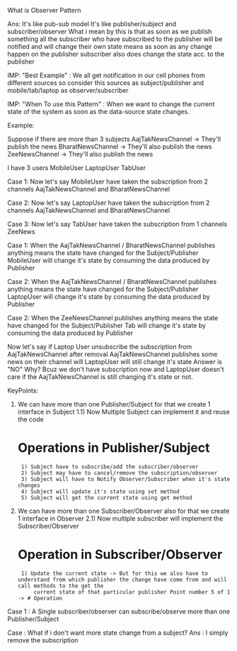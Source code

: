 What is Observer Pattern

Ans:
It's like pub-sub model
It's like publisher/subject and subscriber/observer
What i mean by this is that as soon as we publish something all the subscriber who have subscribed to the publisher will be notified and will change their own state means as soon as
any change happen on the publisher subscriber also does change the state acc. to the publisher

IMP:
"Best Example" : We all get notification in our cell phones from different sources so consider this sources as subject/publisher
               and mobile/tab/laptop as observer/subscriber

 IMP:
"When To use this Pattern" : When we want to change the current state of the system as soon as the data-source state changes.


Example:

Suppose if there are more than 3 subjects
AajTakNewsChannel -> They'll publish the news
BharatNewsChannel -> They'll also publish the news
ZeeNewsChannel  -> They'll also publish the news

I have 3 users
MobileUser
LaptopUser
TabUser

Case 1:
Now let's say MobileUser have taken the subscription from 2 channels
AajTakNewsChannel and BharatNewsChannel

Case 2:
Now let's say LaptopUser have taken the subscription from 2 channels
AajTakNewsChannel and BharatNewsChannel

Case 3:
Now let's say TabUser have taken the subscription from 1 channels
ZeeNews

Case 1:
When the AajTakNewsChannel / BharatNewsChannel publishes anything means the state have changed for the Subject/Publisher
MobileUser will change it's state by consuming the data produced by Publisher

Case 2:
When the AajTakNewsChannel / BharatNewsChannel publishes anything means the state have changed for the Subject/Publisher
LaptopUser will change it's state by consuming the data produced by Publisher

Case 2:
When the ZeeNewsChannel publishes anything means the state have changed for the Subject/Publisher
Tab will change it's state by consuming the data produced by Publisher

Now let's say if Laptop User unsubscribe the subscription from AajTakNewsChannel after removal AajTakNewsChannel publishes some news on their channel will LaptopUser will still change it's state
Answer is "NO" Why? Bcuz we don't have subscription now and LaptopUser doesn't care if the AajTakNewsChannel is still changing it's state or not.

KeyPoints:
1) We can have more than one Publisher/Subject for that we create 1 interface in Subject
    1.1) Now Multiple Subject can implement it and reuse the code

    # Operations in Publisher/Subject
        1) Subject have to subscribe/add the subscriber/observer
        2) Subject may have to cancel/remove the subscription/observer
        3) Subject will have to Notify Observer/Subscriber when it's state changes
        4) Subject will update it's state using set method
        5) Subject will get the current state using get method

2) We can have more than one Subscriber/Observer also for that we create 1 interface in Observer
    2.1) Now multiple subscriber will implement the Subscriber/Observer

    # Operation in Subscriber/Observer
        1) Update the current state -> But for this we also have to understand from which publisher the change have come from and will call methods to the get the
            current state of that particular publisher Point number 5 of 1 -> # Operation

Case 1 : A Single subscriber/observer can subscribe/observe more than one Publisher/Subject

Case : What if i don't want more state change from a subject?
    Ans : I simply remove the subscription

